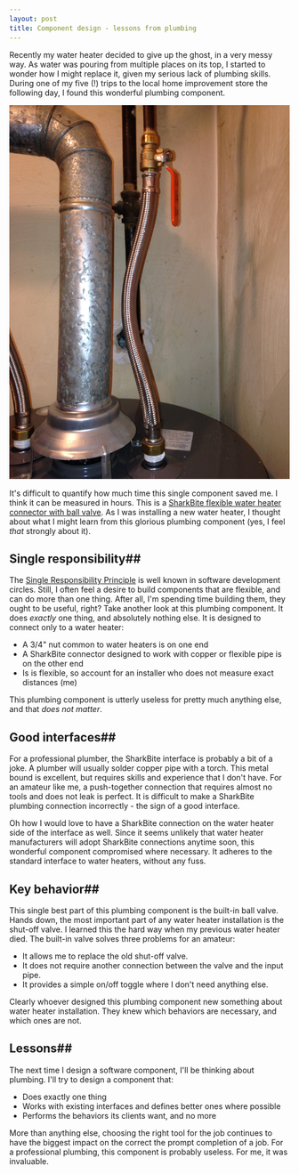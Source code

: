 ```yaml
---
layout: post
title: Component design - lessons from plumbing
---
```

Recently my water heater decided to give up the ghost, in a very messy way. As water was pouring from multiple places on its top, I started to wonder how I might replace it, given my serious lack of plumbing skills. During one of my five (!) trips to the local home improvement store the following day, I found this wonderful plumbing component.

![The uber plumbing component](/static/images/component-design-lessons-from-plumbing/uber-component.jpg)

It's difficult to quantify how much time this single component saved me. I think it can be measured in hours. This is a [SharkBite flexible water heater connector with ball valve](http://www.sharkbite.com/product/flexible-water-heater-connectors-with-ball-valves/). As I was installing a new water heater, I thought about what I might learn from this glorious plumbing component (yes, I feel *that* strongly about it).

## Single responsibility##

The [Single Responsibility Principle](http://en.wikipedia.org/wiki/Single_responsibility_principle) is well known in software development circles. Still, I often feel a desire to build components that are flexible, and can do more than one thing. After all, I'm spending time building them, they ought to be useful, right? Take another look at this plumbing component. It does *exactly* one thing, and absolutely nothing else. It is designed to connect only to a water heater:

* A 3/4" nut common to water heaters is on one end
* A SharkBite connector designed to work with copper or flexible pipe is on the other end
* Is is flexible, so account for an installer who does not measure exact distances (me)

This plumbing component is utterly useless for pretty much anything else, and that *does not matter*.

## Good interfaces##

For a professional plumber, the SharkBite interface is probably a bit of a joke. A plumber will usually solder copper pipe with a torch. This metal bound is excellent, but requires skills and experience that I don't have. For an amateur like me, a push-together connection that requires almost no tools and does not leak is perfect. It is difficult to make a SharkBite plumbing connection incorrectly - the sign of a good interface.

Oh how I would love to have a SharkBite connection on the water heater side of the interface as well. Since it seems unlikely that water heater manufacturers will adopt SharkBite connections anytime soon, this wonderful component compromised where necessary. It adheres to the standard interface to water heaters, without any fuss.

## Key behavior##

This single best part of this plumbing component is the built-in ball valve. Hands down, the most important part of any water heater installation is the shut-off valve. I learned this the hard way when my previous water heater died. The built-in valve solves three problems for an amateur:

* It allows me to replace the old shut-off valve.
* It does not require another connection between the valve and the input pipe.
* It provides a simple on/off toggle where I don't need anything else.

Clearly whoever designed this plumbing component new something about water heater installation. They knew which behaviors are necessary, and which ones are not.

## Lessons##

The next time I design a software component, I'll be thinking about plumbing. I'll try to design a component that:

* Does exactly one thing
* Works with existing interfaces and defines better ones where possible
* Performs the behaviors its clients want, and no more

More than anything else, choosing the right tool for the job continues to have the biggest impact on the correct the prompt completion of a job. For a professional plumbing, this component is probably useless. For me, it was invaluable.
